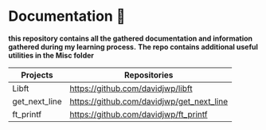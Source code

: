 # Documentation 📑️
**this repository contains all the gathered documentation and information gathered during my learning process.**
**The repo contains additional useful utilities in the Misc folder**

| Projects | Repositories |
| -------- | ------------ |
| Libft | https://github.com/davidjwp/libft |
| get_next_line | https://github.com/davidjwp/get_next_line |
| ft_printf | https://github.com/davidjwp/ft_printf |